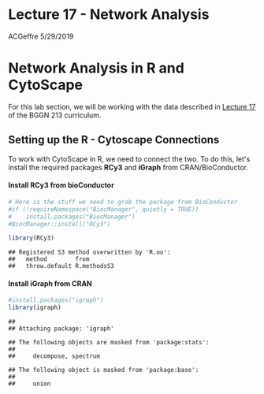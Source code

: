 Lecture 17 - Network Analysis
================
ACGeffre
5/29/2019

Network Analysis in R and CytoScape
===================================

For this lab section, we will be working with the data described in [Lecture 17](https://bioboot.github.io/bggn213_S19/class-material/lecture17_BGGN213_S19_new.html) of the BGGN 213 curriculum.

Setting up the R - Cytoscape Connections
----------------------------------------

To work with CytoScape in R, we need to connect the two. To do this, let's install the required packages **RCy3** and **iGraph** from CRAN/BioConductor.

#### Install RCy3 from bioConductor

``` r
# Here is the stuff we need to grab the package from BioConductor
#if (!requireNamespace("BiocManager", quietly = TRUE))
#    install.packages("BiocManager")
#BiocManager::install("RCy3")

library(RCy3)
```

    ## Registered S3 method overwritten by 'R.oo':
    ##   method        from       
    ##   throw.default R.methodsS3

#### Install iGraph from CRAN

``` r
#install.packages("igraph")
library(igraph)
```

    ## 
    ## Attaching package: 'igraph'

    ## The following objects are masked from 'package:stats':
    ## 
    ##     decompose, spectrum

    ## The following object is masked from 'package:base':
    ## 
    ##     union
